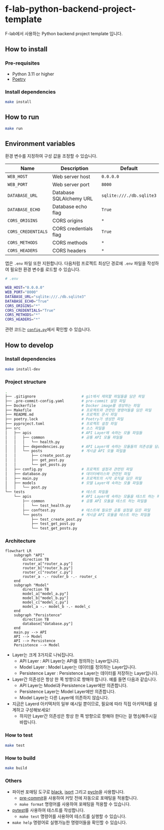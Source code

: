 # f-lab-python-backend-project-template

F-lab에서 사용하는 Python backend project template 입니다.

## How to install

### Pre-requisites

- Python 3.11 or higher
- [Poetry](https://python-poetry.org/docs/#installation)

### Install dependencies

```bash
make install
```

## How to run

```bash
make run
```

## Environment variables

환경 변수를 지정하여 구성 값을 조정할 수 있습니다.

| Name | Description             | Default                  |
| --- |-------------------------|--------------------------|
| `WEB_HOST` | Web server host         | `0.0.0.0`                |
| `WEB_PORT` | Web server port         | `8000`                   |
| `DATABASE_URL` | Database SQLAlchemy URL | `sqlite:///./db.sqlite3` |
| `DATABASE_ECHO` | Database echo flag      | `True`                   |
| `CORS_ORIGINS` | CORS origins            | `*`                      |
| `CORS_CREDENTIALS` | CORS credentials flag   | `True`                   |
| `CORS_METHODS` | CORS methods            | `*`                      |
| `CORS_HEADERS` | CORS headers            | `*`                      |

앱은 `.env` 파일 또한 지원합니다.
다음처럼 프로젝트 최상단 경로에 `.env` 파일을 작성하여 필요한 환경 변수를 로드할 수 있습니다.

```bash
# .env

WEB_HOST="0.0.0.0"
WEB_PORT="8000"
DATABASE_URL="sqlite:///./db.sqlite3"
DATABASE_ECHO="True"
CORS_ORIGINS="*"
CORS_CREDENTIALS="True"
CORS_METHODS="*"
CORS_HEADERS="*"
```

관련 코드는 [`config.py`](./src/config.py)에서 확인할 수 있습니다.

## How to develop

### Install dependencies

```bash
make install-dev
```

### Project structure

```bash
.
├── .gitignore                     # git에서 제외할 파일들을 담은 파일
├── .pre-commit-config.yaml        # pre-commit 설정 파일
├── Dockerfile                     # Docker image를 생성하는 파일
├── Makefile                       # 프로젝트와 관련된 명령어들을 담은 파일
├── README.md                      # 프로젝트 문서 파일
├── poetry.lock                    # Poetry가 생성한 파일
├── pyproject.toml                 # 프로젝트 설정 파일
├── src                            # 소스 파일들
│   ├── apis                       # API Layer에 속하는 모듈 파일들
│   │   ├── common                 # 공통 API 모듈 파일들
│   │   │   └── health.py
│   │   ├── dependencies.py        # API Layer에 속하는 모듈들의 의존성을 담은 파일
│   │   └── posts                  # 게시글 API 모듈 파일들
│   │       ├── create_post.py
│   │       ├── get_post.py
│   │       └── get_posts.py
│   ├── config.py                  # 프로젝트 설정과 관련된 파일
│   ├── database.py                # 데이터베이스와 관련된 파일
│   ├── main.py                    # 프로젝트의 시작 로직을 담은 파일
│   ├── models                     # 모델 Layer에 속하는 모듈 파일들
│   │   └── post.py
└── tests                          # 테스트 파일들
    └── apis                       # API Layer에 속하는 모듈을 테스트 하는 파일들
        ├── common                 # 공통 API 모듈을 테스트 하는 파일들
        │   └── test_health.py
        ├── conftest.py            # 테스트에 필요한 공통 설정을 담은 파일
        └── posts                  # 게시글 API 모듈을 테스트 하는 파일들
            ├── test_create_post.py
            ├── test_get_post.py
            └── test_get_posts.py
```

### Architecture

```mermaid
flowchart LR
    subgraph "API"
        direction TB
        router_a["router_a.py"]
        router_b["router_b.py"]
        router_c["router_c.py"]
        router_a -.- router_b -.- router_c
    end
    subgraph "Model"
        direction TB
        model_a["model_a.py"]
        model_b["model_b.py"]
        model_c["model_c.py"]
        model_a -.- model_b -.- model_c
    end
    subgraph "Persistence"
        direction TB
        database["database.py"]
    end
    main.py --> API
    API --> Model
    API --> Persistence
    Persistence --> Model
```

- Layer는 크게 3가지로 나눠집니다.
  - API Layer : API Layer는 API를 정의하는 Layer입니다.
  - Model Layer : Model Layer는 데이터를 정의하는 Layer입니다.
  - Persistence Layer : Persistence Layer는 데이터를 저장하는 Layer입니다.
- Layer간 의존성은 항상 한 쪽 방향으로 향해야 합니다. 예를 들면 다음과 같습니다.
  - API Layer는 Model과 Persistence Layer에만 의존합니다.
  - Persistence Layer는 Model Layer에만 의존합니다.
  - Model Layer는 다른 Layer에 의존하지 않습니다.
- 지금은 Layerd 아키텍처의 일부 예시일 뿐이므로, 필요에 따라 직접 아키텍처를 설계하고 구성해보세요!
  - 하지만 Layer간 의존성은 항상 한 쪽 방향으로 향해야 한다는 걸 명심해주시길 바랍니다.

### How to test

```bash
make test
```

### How to build

```bash
make build
```

### Others

- 파이썬 포매팅 도구로 [black](https://github.com/psf/black), [isort](https://github.com/PyCQA/isort) 그리고 [pycln](https://github.com/hadialqattan/pycln)을 사용합니다.
  - [pre-commit](https://pre-commit.com/)을 사용하여 커밋 전에 자동으로 포매팅을 적용합니다.
  - `make format` 명령어를 사용하여 포매팅을 적용할 수 있습니다.
- [pytest](https://docs.pytest.org/)를 사용하여 테스트를 작성합니다.
  - `make test` 명령어를 사용하여 테스트를 실행할 수 있습니다.
- `make help` 명령어로 실행가능한 명령어들을 확인할 수 있습니다.

